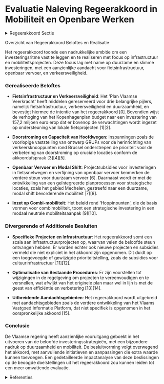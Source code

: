 # Evaluatie Naleving Regeerakkoord in Mobiliteit en Openbare Werken

<details>
        <summary>Regeerakkoord Sectie </summary>
        <p>1.1 Investeringsbeleid We zorgen voor een hoog investeringsritme. De budgetten werden gedurende de vorige bestuur-speriode (2014-2019) reeds ongezien verhoogd, maar bijkomende inspanningen blijven noodzake-lijk. Daarom gaan we resoluut door op het investeringselan en voorzien we extra middelen voor MOW-investeringen. Eenmalige kredieten worden uitsluitend aangewend voor investeringen in nieuwe infrastructuur of voor het stapsgewijs wegwerken van de historische achterstand binnen het structureel onderhoud van de infrastructuur. We geven prioriteit aan investeringen in fietsinfra-structuur, in het openbaar vervoer, in de door-stroming op het hoofdwegennet en in missing links De focus van het investeringsbeleid ligt op het woon-werk- en woon-schoolverkeer. We streven naar een ambitieuze modal shift. Het aandeel duurzame modi (te voet, per (e-)step, (e-)fiets of speedpedelec, eigen of via deelsystemen, en met collectief vervoer of taxi moet voor heel Vlaanderen toenemen tot minstens 40%. Ook de vervoerregio’s krijgen deze doelstelling inzake ambitieuze modal shift. Voor de vervoersregio’s Vlaamse Rand, Antwerpen en Gent streven we zelfs naar een aandeel van duurzame modi van minstens 50%. Het netwerk bestaande uit fiets-voorzieningen, collectief vervoer en mobipunten moet de ambitie van de modal shift bewerkstel-lingen. De realisatie van deze ambitieuze modal shift wordt zowel op Vlaams als op vervoersregionale schaal gemonitord. Vermits we inzetten op combi-mobiliteit meten we die combimobiliteit ook in het Onderzoek VerplaatsingsGedrag (OVG). Het OVG wordt zo aangescherpt tot een volwaardig beleidsinstrument dat inzicht biedt over de mobiliteit van de Vlaming. De evolutie inzake combimobiliteit meten we door het aandeel van elke vervoersmodus in elke verplaatsing te tellen. Heel wat autosnel- en gewestwegen hebben nood aan investeringen in onderhoud, verkeersveilig-heid, doorstroming en capaciteit. We weten dat ruim de helft van alle verloren file-uren zich situeren op slechts twee grote ringstructuren (R1 en R0). We geven dan ook prioriteit aan die locaties, gezien de nood en de vraag er het grootst is. In de vorige bestuursperiode zijn de vastgelopen investeringsdossiers voor de Ring rond Antwerpen en de Ring rond Brussel vlot getrokken. De projecten voor de R1 en R0 worden verder uitgevoerd. Het Toekomstverbond, afge-sloten in de Antwerpse regio in het kader van de Oosterweelverbinding, wordt verder zoals afge-sproken volledig (Oosterweel, Haventracé, overkappingen, modal shift, …) uitgevoerd en blijft een belangrijk speerpunt van de Vlaamse regering om de economische motor van Vlaanderen te versterken. Daarbij blijven we inzetten op een goede constructieve samenwerking met de verschillende partners, administraties, overheden en de maatschappelijke actoren. De verhoogde investeringsambities inzake mobili-teit vertalen zich door de concrete aanduiding van belangrijke investeringsprojecten voor de volgende regeerperiode – naast al deze die al vervat zijn in het GIP. Grote projecten (Vlaams niveau) R0 (inclusief programma ‘Werken aan de ring’) R1 (uitvoering Toekomstverbond) Grote projecten waarvoor ruimtelijk planningsproces of procedure complexe projecten loopt Nieuwe sluis Zeebrugge Extra containcercapaciteit Antwerpen Toekomstverbond (A102, tweede Tijsmanstunnel, Haventracé, Nx) KR8 (Kortijk) Opwaardering Kanaal Bossuit-Kortrijk (Seine-Schelde) Nx Zeebrugge Noord-Zuid Limburg N60 (Ronse) Viaduct E17 Gentbrugge (onderhoud en verbetering) (+studie) Grote projecten (andere) A8 (Halle) Ombouw A12 tot autosnelweg Tramlijn 7 (Gent) Ombouw N49 tot autosnelweg R4 Oost-West (PPS + quickwins) Spartacus – lijn 1 Spartacus – lijn 2 Verhogen bruggen Albertkanaal Verbinding Ieper-Veurne Nieuwe Steenbruggebrug + studie Dampoortsluis 11 Vlaamse spoorprioriteiten In de zoektocht naar extra investeringsmiddelen ten voordele van onze mobiliteit, onderzoeken we hoe we de inkomsten van de kilometerheffing voor vrachtwagens kunnen optimaliseren door van de belasting een retributie te maken. Binnen het beleidsdomein MOW evolueren we naar een integraal en modusneutraal investe-ringsbeleid. Het Geïntegreerd Investerings-programma (GIP) wordt ingezet met als doel de investeringen en onderhoud van het beleidsdo-mein gerichter en efficiënter te plannen, met scherpe uitvoeringstermijnen en beter af te stemmen op de beleidsdomeinbrede doelstel-lingen en prioriteiten. Het GIP treedt hierbij in de plaats van de aparte investeringsprogramma’s en onderhoudsprogramma’s van de verschillende entiteiten. Dit GIP geeft een overzichtelijker beeld van alle investeringen in het beleidsdomein. We zorgen hiermee voor een betere afstemming van geplande investeringen op de beleidsprioriteiten en voor een vroegtijdige afstemming van de investeringen van de verschillende entiteiten. Het GIP geeft tevens een beter zicht op de middelen die nodig zijn om de beleidsprioriteiten te kunnen realiseren. Het GIP is een rollend programma, dat jaarlijks opgemaakt en geactualiseerd wordt op basis van de bestaande planning. De horizon ligt op de 5 jaar voor de grote strategische investe-ringsprojecten en 3 jaar voor de projecten op kleinere schaal. De vervoerregio’s en lokale besturen worden actiever betrokken bij de opmaak van het GIP, maximaal rekening houdend met het BBC-systeem. Dit laat de lokale overheden toe het eigen investeringsbeleid af te stemmen in functie van gezamenlijke beleidsprioriteiten. Tevens biedt dit de mogelijkheid investeringen van nutsbe-drijven en andere overheidsentiteiten beter te coördineren. De investeringsmiddelen worden uiterlijk vanaf 2021 niet meer jaarlijks vast onderverdeeld op basis van de organisatie, maar volgens het goed-gekeurd GIP. Begrotingstechnisch worden de investeringskredieten samengevoegd en in functie van de aanbesteding en effectieve uitvoering van het programma vrijgegeven. De opvolging en rapportering hiervoor wordt opgenomen door het modusneutrale departement MOW. Het GIP wordt verder geprofessionaliseerd naar een planning én realisatietool. Naast het aanbe-stedingsproces en vastlegging, zal ook het uitvoe-ringsproces worden in kaart gebracht. Dit zorgt voor een transparante, digitale en publiek raad-pleegbare realisatiekalender. Dit biedt de uitvoe-rende entiteiten de gelegenheid om zorgvuldige aanbestedingen te organiseren, maar zal hen ook responsabiliseren in het behalen van de afge-sproken timings en vooropgestelde ramingen en maakt dit transparant voor de partners in de vervoerregio. De focus ligt op kwalitatieve aanbe-stedingen, binnen voorgestelde timing en budget. De hinder verbonden aan openbare werken wordt maximaal vermeden door een geïntegreerde en afgestemde planning met de verschillende betrokken spelers. Hiertoe zullen ‘best practices’ en knelpunten in het proces goed gedocumen-teerd worden en intern gedeeld. Tot slot wordt ook maximaal de ‘ex post’ situatie geanalyseerd en dus nagegaan welke de mobiliteits- en andere gevolgen zijn van betrokken investering. We pakken de organisatie van het beleidsdomein aan zodat het overheidsapparaat voldoende wendbaar is om de recordinvesteringen om te zetten in snelle realisaties op het terrein. Dit vergt een verregaande bundeling van expertise en knowhow binnen het beleidsdomein zodat deze in staat is om de investeringen uit het GIP daad-werkelijk te realiseren. De entiteiten organiseren zich functioneel en richten zich op onderlinge samenwerking en kennisdeling (ook met de vervoerregio’s). Realisatiegerichtheid en projectei-genaarschap zijn eigenschappen die bijkomend worden versterkt Voor complexe investeringspro-jecten wordt de integrale en gecoördineerde werkwijze van De Werkvennootschap en Lantis verdergezet. De vervoerregiowerking, de integrale en multimodale aanpak en het sterker inzetten op brede participatie en betrokkenheid van burgers en andere overheden bij projecten vergt specifieke competentieontwikkeling in het beleidsdomein MOW. Het decreet op de mobiliteitsverenigingen wordt geactualiseerd. Daarnaast screenen we alle procedures die voorafgaan aan openbare werken en zorgen we voor een maximale vereenvoudiging en versnelling. We blijven werk maken van een betere afstemming met de procedures inzake omgevingsbeleid. Ook de procedures inzake grondverwerving en onteige-ning worden verbeterd om er onder meer voor te zorgen dat er sneller knopen worden doorgehakt. Te vaak komen broodnodige investeringen in verkeersveiligheid en fietsinfrastructuur immers niet tot realisatie wegens aanslepende procedures of door te trage grondverwerving. In dat opzicht is een hervorming van de Dienst Vastgoedtransacties - vandaag nog al te veel een flessenhals op vlak van onteigenings-, aankoop en verkoopprocedures - essentieel. Ook wordt een einddatum inzake onderhandelingen over grondverwervingen bepaald zodat sneller kan overgegaan worden tot gerechtelijke onteigening. Ten dienste van de lokale besturen maar even-goed ten voordele van de verkeersveiligheid en de doorstroming, bekijken we hoe we de procedure aanvullende reglementen kunnen vereenvoudigen en versnellen. </p>
        </details> 

Overzicht van Regeerakkoord Beloftes en Realisatie

Het regeerakkoord toonde een nadrukkelijke ambitie om een investeringsritme vast te leggen en te realiseren met focus op infrastructuur en mobiliteitsprojecten. Deze focus lag met name op duurzame en slimme investeringen, met een aanzienlijke aandacht voor fietsinfrastructuur, openbaar vervoer, en verkeersveiligheid.

### Gerealiseerde Beloftes
- **Fietsinfrastructuur en Verkeersveiligheid**: Het 'Plan Vlaamse Veerkracht' heeft middelen gereserveerd voor drie belangrijke pijlers, namelijk fietsinfrastructuur, verkeersveiligheid en duurzaamheid, en bevestigt hiermee de intentie van het regeerakkoord \[0\]. Bovendien wijst de verhoging van het Kopenhagenplan budget naar een investering van 157,2 miljoen euro erop dat er bovenop de verwachtingen wordt ingezet op ondersteuning van lokale fietsprojecten \[1\]\[2\].

- **Doorstroming en Capaciteit van Hoofdwegen**: Inspanningen zoals de voorlopige vaststelling van ontwerp GRUPs voor de herinrichting van verkeersknooppunten rond Brussel onderstrepen de prioriteit voor de verbetering van doorstroming op cruciale locaties conform de akkoordafspraak \[3\]\[4\]\[5\].

- **Openbaar Vervoer en Modal Shift**: Projectsubsidies voor investeringen in fietssnelwegen en verfijning van openbaar vervoer kenmerken de verdere steun voor duurzaam vervoer \[6\]. Daarnaast wordt er met de ontwikkeling van een geïntegreerde planprocessen voor strategische locaties, zoals het gebied Mechelen, gestreefd naar een duurzame, modal shift bevorderende mobiliteit \[7\]\[8\].

- **Inzet op Combi-mobiliteit**: Het beleid rond 'Hoppinpunten', die de basis vormen voor combimobiliteit, toont een strategische investering in een modaal neutrale mobiliteitsaanpak \[9\]\[10\].

### Divergerende of Additionele Besluiten
- **Specifieke Projecten en Infrastructuur**: Het regeerakkoord somt een scala aan infrastructuurprojecten op, waarvan velen de beloofde steun ontvangen hebben. Er worden echter ook nieuwe projecten en subsidies vermeld die niet expliciet in het akkoord zijn opgenomen. Dit duidt op een toegevoegde of gewijzigde prioriteitstelling, zoals de subsidies voor cultuurinfrastructuur \[11\]\[12\].

- **Optimalisatie van Bestaande Procedures**: Er zijn voorstellen tot wijzigingen in de regelgeving om projecten te vereenvoudigen en te versnellen, wat afwijkt van het originele plan maar wel in lijn is met de geest van efficiëntie en verbetering \[13\]\[14\].

- **Uitbreidende Aandachtsgebieden**: Het regeerakkoord wordt uitgebreid met aandachtsgebieden zoals de verdere ontwikkeling van het Vlaams Vastgoed Informatie Platform, dat niet specifiek is opgenomen in het oorspronkelijke akkoord \[15\].

### Conclusie
De Vlaamse regering heeft aanzienlijke vooruitgang geboekt in het uitvoeren van de beloofde investeringsstrategieën, met een bijzondere nadruk op duurzaamheid en mobiliteit. De besluitvorming volgt overwegend het akkoord, met aanvullende initiatieven en aanpassingen die extra waarde kunnen toevoegen. Een gedetailleerde impactanalyse van deze beslissingen op de beoogde doelstellingen uit het regeerakkoord zou kunnen leiden tot een meer omvattende evaluatie.

<details>
        <summary> Referenties</summary>
        **[\[0\]](https://beslissingenvlaamseregering.vlaanderen.be/?search=Plan%20Vlaamse%20Veerkracht%3A%20inzetten%20middelen%20beleidsdomein%20MOW&dateOption=select&startDate=2021-03-05T09%3A00%3A00Z&endDate=2021-03-05T09%3A00%3A00Z)** : **(2021-03-05)** Plan Vlaamse Veerkracht: inzetten middelen beleidsdomein MOW 

**[\[1\]](https://beslissingenvlaamseregering.vlaanderen.be/?search=Plan%20Vlaamse%20Veerkracht%3A%20wijziging%20subsidiebesluit%20aan%20de%20Vlaamse%20gemeenten%20voor%20investeringen%20in%20fietsinfrastructuur&dateOption=select&startDate=2022-12-16T09%3A00%3A00Z&endDate=2022-12-16T09%3A00%3A00Z)** : **(2022-12-16)** Plan Vlaamse Veerkracht: wijziging subsidiebesluit aan de Vlaamse gemeenten voor investeringen in fietsinfrastructuur 

**[\[2\]](https://beslissingenvlaamseregering.vlaanderen.be/?search=Plan%20Vlaamse%20Veerkracht%3A%20projectsubsidie%20fietsinfrastructuur%20Vlaamse%20gemeenten&dateOption=select&startDate=2021-02-26T09%3A00%3A00Z&endDate=2021-02-26T09%3A00%3A00Z)** : **(2021-02-26)** Plan Vlaamse Veerkracht: projectsubsidie fietsinfrastructuur Vlaamse gemeenten 

**[\[3\]](https://beslissingenvlaamseregering.vlaanderen.be/?search=Opstart%20ge%C3%AFntegreerde%20planprocessen%20voor%20een%20Gewestelijk%20Ruimtelijk%20Uitvoeringsplan%20voor%20de%20herinrichting%20van%20vier%20knooppunten%20van%20de%20R0%20oost%20op%20de%20Ring%20rond%20Brussel&dateOption=select&startDate=2021-10-08T08%3A00%3A00Z&endDate=2021-10-08T08%3A00%3A00Z)** : **(2021-10-08)** Opstart geïntegreerde planprocessen voor een Gewestelijk Ruimtelijk Uitvoeringsplan voor de herinrichting van vier knooppunten van de R0 oost op de Ring rond Brussel 

**[\[4\]](https://beslissingenvlaamseregering.vlaanderen.be/?search=Startbeslissing%20van%20het%20complex%20project%20%E2%80%98Viaduct%20Gentbrugge%E2%80%99&dateOption=select&startDate=2021-07-09T08%3A00%3A00Z&endDate=2021-07-09T08%3A00%3A00Z)** : **(2021-07-09)** Startbeslissing van het complex project ‘Viaduct Gentbrugge’ 

**[\[5\]](https://beslissingenvlaamseregering.vlaanderen.be/?search=Voorlopige%20vaststelling%20ontwerp%20van%20gewestelijk%20ruimtelijk%20uitvoeringsplan%20%28GRUP%29%20Ringpark%20Zuid&dateOption=select&startDate=2023-10-06T08%3A00%3A00Z&endDate=2023-10-06T08%3A00%3A00Z)** : **(2023-10-06)** Voorlopige vaststelling ontwerp van gewestelijk ruimtelijk uitvoeringsplan (GRUP) Ringpark Zuid 

**[\[6\]](https://beslissingenvlaamseregering.vlaanderen.be/?search=Plan%20Vlaamse%20Veerkracht%3A%20projectsubsidie%20Vlaamse%20provincies%20voor%20investeringen%20in%20fietssnelwegen&dateOption=select&startDate=2022-07-15T08%3A00%3A00Z&endDate=2022-07-15T08%3A00%3A00Z)** : **(2022-07-15)** Plan Vlaamse Veerkracht: projectsubsidie Vlaamse provincies voor investeringen in fietssnelwegen 

**[\[7\]](https://beslissingenvlaamseregering.vlaanderen.be/?search=Opstart%20ge%C3%AFntegreerd%20planningsproces%20gewestelijk%20ruimtelijk%20uitvoeringsplan%20%E2%80%98regionaalstedelijk%20gebied%20Mechelen%E2%80%99&dateOption=select&startDate=2020-07-17T08%3A00%3A00Z&endDate=2020-07-17T08%3A00%3A00Z)** : **(2020-07-17)** Opstart geïntegreerd planningsproces gewestelijk ruimtelijk uitvoeringsplan ‘regionaalstedelijk gebied Mechelen’ 

**[\[8\]](https://beslissingenvlaamseregering.vlaanderen.be/?search=Vaststelling%20gewestelijk%20ruimtelijk%20uitvoeringsplan%20%E2%80%98Regionaalstedelijk%20gebied%20Mechelen%E2%80%99&dateOption=select&startDate=2022-11-10T07%3A00%3A00Z&endDate=2022-11-10T07%3A00%3A00Z)** : **(2022-11-10)** Vaststelling gewestelijk ruimtelijk uitvoeringsplan ‘Regionaalstedelijk gebied Mechelen’ 

**[\[9\]](https://beslissingenvlaamseregering.vlaanderen.be/?search=Implementatiekader%20hoppinpunten%20of%20mobiliteitsknooppunten&dateOption=select&startDate=2021-07-16T06%3A00%3A00Z&endDate=2021-07-16T06%3A00%3A00Z)** : **(2021-07-16)** Implementatiekader hoppinpunten of mobiliteitsknooppunten 

**[\[10\]](https://beslissingenvlaamseregering.vlaanderen.be/?search=Implementatiekader%20hoppinpunten%20of%20mobiliteitsknooppunten&dateOption=select&startDate=2021-11-19T09%3A00%3A00Z&endDate=2021-11-19T09%3A00%3A00Z)** : **(2021-11-19)** Implementatiekader hoppinpunten of mobiliteitsknooppunten 

**[\[11\]](https://beslissingenvlaamseregering.vlaanderen.be/?search=Plan%20Vlaamse%20Veerkracht%3A%20Investeringssubsidies%2010%20projectvoorstellen%20culturele%20topinfrastructuur%20en%20cultuurinfrastructuur%20van%20bovenlokaal%20belang&dateOption=select&startDate=2021-07-09T08%3A00%3A00Z&endDate=2021-07-09T08%3A00%3A00Z)** : **(2021-07-09)** Plan Vlaamse Veerkracht: Investeringssubsidies 10 projectvoorstellen culturele topinfrastructuur en cultuurinfrastructuur van bovenlokaal belang 

**[\[12\]](https://beslissingenvlaamseregering.vlaanderen.be/?search=Plan%20Vlaamse%20Veerkracht%3A%20groenblauwe%20infrastructuur%20-%20ontharden%20en%20vergroenen%20binnen%20lokale%20besturen&dateOption=select&startDate=2022-10-28T08%3A00%3A00Z&endDate=2022-10-28T08%3A00%3A00Z)** : **(2022-10-28)** Plan Vlaamse Veerkracht: groenblauwe infrastructuur - ontharden en vergroenen binnen lokale besturen 

**[\[13\]](https://beslissingenvlaamseregering.vlaanderen.be/?search=Plan%20Vlaamse%20Veerkracht%3A%20inhaalbeweging%20vernieuwing%20bedrijventerreinen&dateOption=select&startDate=2022-12-09T09%3A00%3A00Z&endDate=2022-12-09T09%3A00%3A00Z)** : **(2022-12-09)** Plan Vlaamse Veerkracht: inhaalbeweging vernieuwing bedrijventerreinen 

**[\[14\]](https://beslissingenvlaamseregering.vlaanderen.be/?search=Erkenning%20MIA-infrastructuurwerken%20als%20specifieke%20situatie%20rond%20experimentregelgeving%20en%20regelluwe%20zone%20voor%20het%20wegwerken%20van%20verkeersonveilige%20situaties%20en%20de%20verbetering%20van%20fietsinfrastructuur&dateOption=select&startDate=2021-04-02T08%3A00%3A00Z&endDate=2021-04-02T08%3A00%3A00Z)** : **(2021-04-02)** Erkenning MIA-infrastructuurwerken als specifieke situatie rond experimentregelgeving en regelluwe zone voor het wegwerken van verkeersonveilige situaties en de verbetering van fietsinfrastructuur 

**[\[15\]](https://beslissingenvlaamseregering.vlaanderen.be/?search=Plan%20Vlaamse%20Veerkracht%3A%20ontwikkeling%2C%20uitrol%20en%20beheer%20en%20exploitatie%20van%20het%20Vlaams%20Vastgoed%20Informatie%20Platform&dateOption=select&startDate=2021-03-19T09%3A00%3A00Z&endDate=2021-03-19T09%3A00%3A00Z)** : **(2021-03-19)** Plan Vlaamse Veerkracht: ontwikkeling, uitrol en beheer en exploitatie van het Vlaams Vastgoed Informatie Platform 
        </details> 

